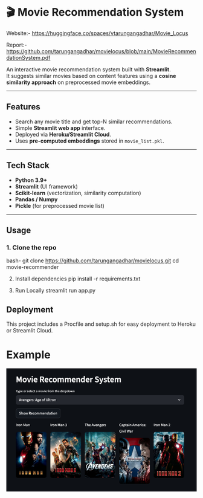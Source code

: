 # 🎬 Movie Recommendation System

Website:- https://huggingface.co/spaces/vtarungangadhar/Movie_Locus

Report:- https://github.com/tarungangadhar/movielocus/blob/main/MovieRecommendationSystem.pdf

An interactive movie recommendation system built with **Streamlit**.  
It suggests similar movies based on content features using a **cosine similarity approach** on preprocessed movie embeddings.

---

##  Features
- Search any movie title and get top-N similar recommendations.
- Simple **Streamlit web app** interface.
- Deployed via **Heroku/Streamlit Cloud**.
- Uses **pre-computed embeddings** stored in `movie_list.pkl`.

---

##  Tech Stack
- **Python 3.9+**
- **Streamlit** (UI framework)
- **Scikit-learn** (vectorization, similarity computation)
- **Pandas / Numpy**
- **Pickle** (for preprocessed movie list)


---

##  Usage
### 1. Clone the repo
bash-
git clone https://github.com/tarungangadhar/movielocus.git
cd movie-recommender

2. Install dependencies
pip install -r requirements.txt

3. Run Locally
streamlit run app.py

## Deployment
This project includes a Procfile and setup.sh for easy deployment to Heroku or Streamlit Cloud.

# Example

![Example](Example.png)


